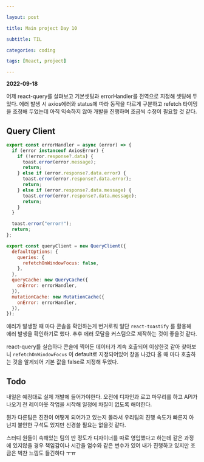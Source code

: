 ```yaml
---

layout: post

title: Main project Day 10

subtitle: TIL

categories: coding

tags: [React, project]

---
```

**2022-09-18**

어제 react-query를 살펴보고 기본셋팅과 errorHandler를 전역으로 지정해 셋팅해 두었다. 에러 발생 시 axios에러와 status에 따라 동작을 다르게 구분하고 refetch 타이밍을 조정해 두었는데 아직 익숙하지 않아 개발을 진행하며 조금씩 수정이 필요할 것 같다.

## Query Client


```jsx
export const errorHandler = async (error) => {
  if (error instanceof AxiosError) {
    if (!error.response?.data) {
      toast.error(error.message);
      return;
    } else if (error.response?.data.error) {
      toast.error(error.response?.data.error);
      return;
    } else if (error.response?.data.message) {
      toast.error(error.response?.data.message);
      return;
    }
  }

  toast.error("error!");
  return;
};

export const queryClient = new QueryClient({
  defaultOptions: {
    queries: {
      refetchOnWindowFocus: false,
    },
  },
  queryCache: new QueryCache({
    onError: errorHandler,
  }),
  mutationCache: new MutationCache({
    onError: errorHandler,
  }),
});
```

에러가 발생할 때 마다 콘솔을 확인하는게 번거로워 일단 `react-toastify` 를 활용해 에러 발생을 확인하기로 했다. 추후 에러 모달을 커스텀으로 제작하는 것이 좋을것 같다.

react-query를 실습하다 콘솔에 찍어둔 데이터가 계속 호출되어 이상한것 같아 찾아보니 `refetchOnWindowFocus` 이 default로 지정되어있어 창을 나갔다 올 때 마다 호출하는 것을 알게되어 기본 값을 false로 지정해 두었다.

## Todo


내일은 예정대로 실제 개발에 들어가야한다. 오전에 디자인과 로고 마무리를 하고 API가 나오기 전 레이아웃 작업을 시작해 일정에 차질이 없도록 해야한다.

뭔가 다른팀은 진전이 어떻게 되어가고 있는지 몰라서 우리팀의 진행 속도가 빠른지 아닌지 불안한 구석도 있지만 신경쓸 필요는 없을것 같다.

스터디 원들이 속해있는 팀의 반 정도가 디자이너를 따로 영입했다고 하는데 같은 과정에 있지않을 경우 책임감이나 시간을 엄수와 같은 변수가 있어 내가 진행하고 있지만 조금은 벅찬 느낌도 들긴하다 ㅜㅠ